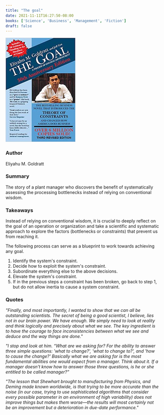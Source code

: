 ```yaml
---
title: "The goal"
date: 2021-11-11T16:27:50-08:00
books: ['Science', 'Business', 'Management', 'Fiction']
draft: false 
---
```


![The goal](img/book_cover_the_goal.jpg)

### Author

Eliyahu M. Goldratt

### Summary

The story of a plant manager who discovers the benefit of systematically assessing the processing bottlenecks instead of relying on conventional wisdom. 

### Takeaways

Instead of relying on conventional wisdom, it is crucial to deeply reflect on the goal of an operation or organization and take a scientific and systematic approach to explore the factors (bottlenecks or constraints) that prevent us from reaching it.

The following process can serve as a blueprint to work towards achieving any goal.

1. Identify the system's constraint.
2. Decide how to exploit the system's constraint.
3. Subordinate everything else to the above decisions.
4. Elevate the system's constraint.
5. If in the previous steps a constraint has been broken, go back to step 1, but do not allow inertia to cause a system constraint.

### Quotes

*"Finally, and most importantly, I wanted to show that we can all be outstanding scientists. The secret of being a good scientist, I believe, lies not in our brain power. We have enough. We simply need to look at reality and think logically and precisely about what we see. The key ingredient is to have the courage to face inconsistencies between what we see and deduce and the way things are done."*

*"I stop and look at him. “What are we asking for? For the ability to answer three simple questions: 'what to change?', 'what to change to?', and 'how to cause the change?' Basically what we are asking for is the most fundamental abilities one would expect from a manager. Think about it. If a manager doesn't know how to answer those three questions, is he or she entitled to be called manager?”*

*"The lesson that Shewhart brought to manufacturing from Physics, and Deming made known worldwide, is that trying to be more accurate than the noise (in our case, trying to use sophisticated algorithms that consider every possible parameter in an environment of high variability) does not improve things but makes them worse—the results will most certainly not be an improvement but a deterioration in due-date performance."*

